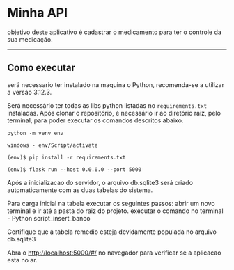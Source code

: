 # Minha API

objetivo deste aplicativo é cadastrar o medicamento para ter o controle da sua medicação.

---
## Como executar 

será necessario ter instalado na maquina o Python, recomenda-se a utilizar a versão 3.12.3.


Será necessário ter todas as libs python listadas no `requirements.txt` instaladas.
Após clonar o repositório, é necessário ir ao diretório raiz, pelo terminal, para poder executar os comandos descritos abaixo.

```
python -m venv env  
```

```
windows - env/Script/activate
```

```
(env)$ pip install -r requirements.txt
```

```
(env)$ flask run --host 0.0.0.0 --port 5000
```

Após a inicializacao do servidor, o arquivo db.sqlite3 será criado automaticamente com as duas tabelas do sistema.

Para carga inicial na tabela executar os seguintes passos:
    abrir um novo terminal e ir até a pasta do raiz do projeto.
    executar o comando no terminal - Python script_insert_banco

Certifique que a tabela remedio esteja devidamente populada no arquivo db.sqlite3

Abra o [http://localhost:5000/#/](http://localhost:5000/#/) no navegador para verificar se a aplicacao esta no ar.


